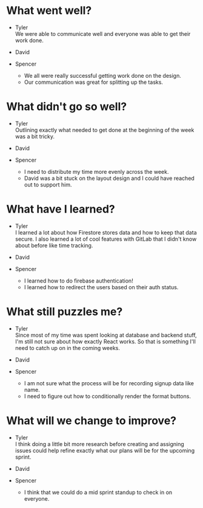 # What went well?   
* Tyler   
We were able to communicate well and everyone was able to get their work done.   

* David   


* Spencer   
    * We all were really successful getting work done on the design.
    * Our communication was great for splitting up the tasks.

# What didn't go so well?   
* Tyler   
Outlining exactly what needed to get done at the beginning of the week was a bit tricky.   

* David   


* Spencer   
    * I need to distribute my time more evenly across the week.
    * David was a bit stuck on the layout design and I could have reached out to support him.

# What have I learned?   
* Tyler   
I learned a lot about how Firestore stores data and how to keep that data secure.  I also learned a 
lot of cool features with GitLab that I didn't know about before like time tracking.   

* David   


* Spencer   
    * I learned how to do firebase authentication!
    * I learned how to redirect the users based on their auth status.

# What still puzzles me?   
* Tyler   
Since most of my time was spent looking at database and backend stuff, I'm still not sure about how 
exactly React works.  So that is something I'll need to catch up on in the coming weeks.   

* David   


* Spencer   
    * I am not sure what the process will be for recording signup data like name.
    * I need to figure out how to conditionally render the format buttons.

# What will we change to improve?   
* Tyler   
I think doing a little bit more research before creating and assigning issues could help refine 
exactly what our plans will be for the upcoming sprint.   

* David   


* Spencer   
    * I think that we could do a mid sprint standup to check in on everyone.
